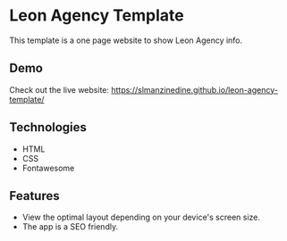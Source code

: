 # Leon Agency Template
This template is a one page website to show Leon Agency info.

## Demo

Check out the live website: https://slmanzinedine.github.io/leon-agency-template/

## Technologies

- HTML
- CSS
- Fontawesome

## Features

- View the optimal layout depending on your device's screen size.
- The app is a SEO friendly.
